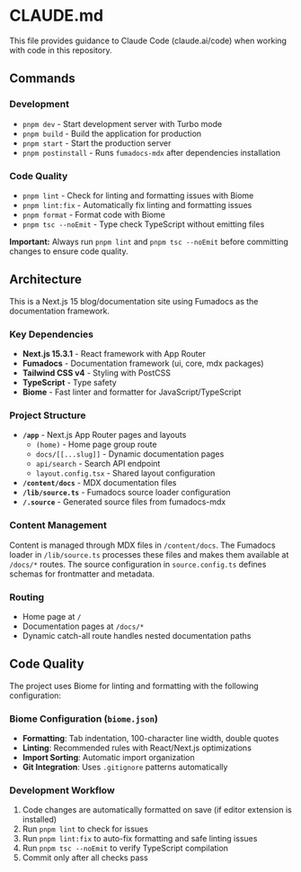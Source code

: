 # CLAUDE.md

This file provides guidance to Claude Code (claude.ai/code) when working with code in this repository.

## Commands

### Development
- `pnpm dev` - Start development server with Turbo mode
- `pnpm build` - Build the application for production
- `pnpm start` - Start the production server
- `pnpm postinstall` - Runs `fumadocs-mdx` after dependencies installation

### Code Quality
- `pnpm lint` - Check for linting and formatting issues with Biome
- `pnpm lint:fix` - Automatically fix linting and formatting issues
- `pnpm format` - Format code with Biome
- `pnpm tsc --noEmit` - Type check TypeScript without emitting files

**Important:** Always run `pnpm lint` and `pnpm tsc --noEmit` before committing changes to ensure code quality.

## Architecture

This is a Next.js 15 blog/documentation site using Fumadocs as the documentation framework.

### Key Dependencies
- **Next.js 15.3.1** - React framework with App Router
- **Fumadocs** - Documentation framework (ui, core, mdx packages)
- **Tailwind CSS v4** - Styling with PostCSS
- **TypeScript** - Type safety
- **Biome** - Fast linter and formatter for JavaScript/TypeScript

### Project Structure
- **`/app`** - Next.js App Router pages and layouts
  - `(home)` - Home page group route
  - `docs/[[...slug]]` - Dynamic documentation pages
  - `api/search` - Search API endpoint
  - `layout.config.tsx` - Shared layout configuration
- **`/content/docs`** - MDX documentation files
- **`/lib/source.ts`** - Fumadocs source loader configuration
- **`/.source`** - Generated source files from fumadocs-mdx

### Content Management
Content is managed through MDX files in `/content/docs`. The Fumadocs loader in `/lib/source.ts` processes these files and makes them available at `/docs/*` routes. The source configuration in `source.config.ts` defines schemas for frontmatter and metadata.

### Routing
- Home page at `/`
- Documentation pages at `/docs/*`
- Dynamic catch-all route handles nested documentation paths

## Code Quality

The project uses Biome for linting and formatting with the following configuration:

### Biome Configuration (`biome.json`)
- **Formatting**: Tab indentation, 100-character line width, double quotes
- **Linting**: Recommended rules with React/Next.js optimizations
- **Import Sorting**: Automatic import organization
- **Git Integration**: Uses `.gitignore` patterns automatically

### Development Workflow
1. Code changes are automatically formatted on save (if editor extension is installed)
2. Run `pnpm lint` to check for issues
3. Run `pnpm lint:fix` to auto-fix formatting and safe linting issues
4. Run `pnpm tsc --noEmit` to verify TypeScript compilation
5. Commit only after all checks pass